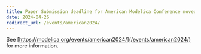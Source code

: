 ```yaml
---
title: Paper Submission deadline for American Modelica Conference moved to Mai 23!
date: 2024-04-26
redirect_url: /events/american2024/
---
```


See [https://modelica.org/events/american2024/](/events/american2024/) for more information.
